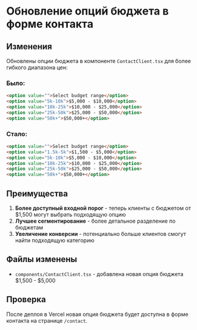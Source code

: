 # Обновление опций бюджета в форме контакта

## Изменения

Обновлены опции бюджета в компоненте `ContactClient.tsx` для более гибкого диапазона цен:

### Было:
```html
<option value="">Select budget range</option>
<option value="5k-10k">$5,000 - $10,000</option>
<option value="10k-25k">$10,000 - $25,000</option>
<option value="25k-50k">$25,000 - $50,000</option>
<option value="50k+">$50,000+</option>
```

### Стало:
```html
<option value="">Select budget range</option>
<option value="1.5k-5k">$1,500 - $5,000</option>
<option value="5k-10k">$5,000 - $10,000</option>
<option value="10k-25k">$10,000 - $25,000</option>
<option value="25k-50k">$25,000 - $50,000</option>
<option value="50k+">$50,000+</option>
```

## Преимущества

1. **Более доступный входной порог** - теперь клиенты с бюджетом от $1,500 могут выбрать подходящую опцию
2. **Лучшее сегментирование** - более детальное разделение по бюджетам
3. **Увеличение конверсии** - потенциально больше клиентов смогут найти подходящую категорию

## Файлы изменены

- `components/ContactClient.tsx` - добавлена новая опция бюджета $1,500 - $5,000

## Проверка

После деплоя в Vercel новая опция бюджета будет доступна в форме контакта на странице `/contact`. 